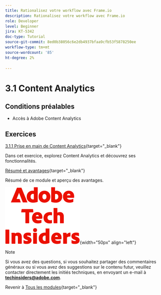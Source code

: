 ```yaml
---
title: Rationalisez votre workflow avec Frame.io
description: Rationalisez votre workflow avec Frame.io
role: Developer
level: Beginner
jira: KT-5342
doc-type: Tutorial
source-git-commit: 8ed0b38056c6e2db4937bfaa9cfb53f5878250ee
workflow-type: tm+mt
source-wordcount: '85'
ht-degree: 2%

---
```


# 3.1 Content Analytics

## Conditions préalables

- Accès à Adobe Content Analytics

## Exercices

[3.1.1 Prise en main de Content Analytics](./ex1.md){target="_blank"}

Dans cet exercice, explorez Content Analytics et découvrez ses fonctionnalités.

[Résumé et avantages](./summary.md){target="_blank"}

Résumé de ce module et aperçu des avantages.

![Insiders de la technologie ](./../../../../assets/images/techinsiders.png){width="50px" align="left"}

>[!NOTE]
>
>Si vous avez des questions, si vous souhaitez partager des commentaires généraux ou si vous avez des suggestions sur le contenu futur, veuillez contacter directement les initiés techniques, en envoyant un e-mail à **techinsiders@adobe.com**.

Revenir à [Tous les modules](./../../../../overview.md){target="_blank"}
